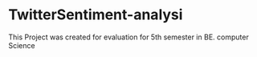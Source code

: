 # TwitterSentiment-analysi
This Project was created for evaluation for 5th semester in BE. computer Science
